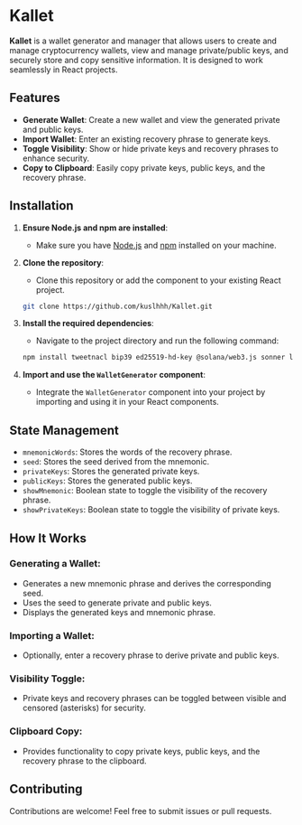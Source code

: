 # Kallet

**Kallet** is a wallet generator and manager that allows users to create and manage cryptocurrency wallets, view and manage private/public keys, and securely store and copy sensitive information. It is designed to work seamlessly in React projects.

## Features

- **Generate Wallet**: Create a new wallet and view the generated private and public keys.
- **Import Wallet**: Enter an existing recovery phrase to generate keys.
- **Toggle Visibility**: Show or hide private keys and recovery phrases to enhance security.
- **Copy to Clipboard**: Easily copy private keys, public keys, and the recovery phrase.

## Installation

1. **Ensure Node.js and npm are installed**:
   - Make sure you have [Node.js](https://nodejs.org/) and [npm](https://www.npmjs.com/) installed on your machine.

2. **Clone the repository**:
   - Clone this repository or add the component to your existing React project.

   ```bash
   git clone https://github.com/kuslhhh/Kallet.git
   ```

3. **Install the required dependencies**:
   - Navigate to the project directory and run the following command:

   ```bash
   npm install tweetnacl bip39 ed25519-hd-key @solana/web3.js sonner lucide-react
   ```

4. **Import and use the `WalletGenerator` component**:
   - Integrate the `WalletGenerator` component into your project by importing and using it in your React components.

## State Management

- `mnemonicWords`: Stores the words of the recovery phrase.
- `seed`: Stores the seed derived from the mnemonic.
- `privateKeys`: Stores the generated private keys.
- `publicKeys`: Stores the generated public keys.
- `showMnemonic`: Boolean state to toggle the visibility of the recovery phrase.
- `showPrivateKeys`: Boolean state to toggle the visibility of private keys.

## How It Works

### Generating a Wallet:

- Generates a new mnemonic phrase and derives the corresponding seed.
- Uses the seed to generate private and public keys.
- Displays the generated keys and mnemonic phrase.

### Importing a Wallet:

- Optionally, enter a recovery phrase to derive private and public keys.

### Visibility Toggle:

- Private keys and recovery phrases can be toggled between visible and censored (asterisks) for security.

### Clipboard Copy:

- Provides functionality to copy private keys, public keys, and the recovery phrase to the clipboard.

## Contributing

Contributions are welcome! Feel free to submit issues or pull requests.
